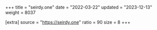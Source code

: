 +++
title = "seirdy.one"
date = "2022-03-22"
updated = "2023-12-13"
weight = 8037

[extra]
source = "https://seirdy.one"
ratio = 90
size = 8
+++
